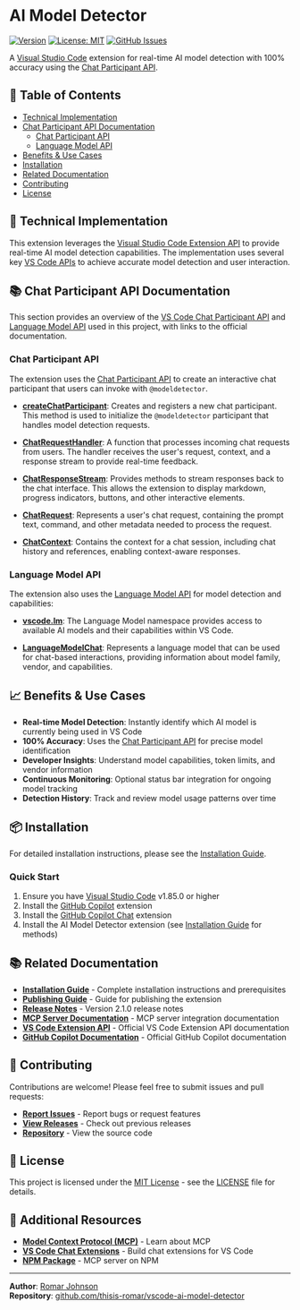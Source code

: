 # AI Model Detector

[![Version](https://img.shields.io/badge/version-2.1.0-blue.svg)](https://github.com/thisis-romar/vscode-ai-model-detector/releases)
[![License: MIT](https://img.shields.io/badge/License-MIT-yellow.svg)](https://opensource.org/licenses/MIT)
[![GitHub Issues](https://img.shields.io/github/issues/thisis-romar/vscode-ai-model-detector)](https://github.com/thisis-romar/vscode-ai-model-detector/issues)

A [Visual Studio Code](https://code.visualstudio.com/) extension for real-time AI model detection with 100% accuracy using the [Chat Participant API](https://code.visualstudio.com/api/extension-guides/ai/chat).

## 📑 Table of Contents

- [Technical Implementation](#-technical-implementation)
- [Chat Participant API Documentation](#-chat-participant-api-documentation)
  - [Chat Participant API](#chat-participant-api)
  - [Language Model API](#language-model-api)
- [Benefits & Use Cases](#-benefits--use-cases)
- [Installation](#-installation)
- [Related Documentation](#-related-documentation)
- [Contributing](#-contributing)
- [License](#-license)

## 🎯 Technical Implementation

This extension leverages the [Visual Studio Code Extension API](https://code.visualstudio.com/api) to provide real-time AI model detection capabilities. The implementation uses several key [VS Code APIs](https://code.visualstudio.com/api/references/vscode-api) to achieve accurate model detection and user interaction.

## 📚 Chat Participant API Documentation

This section provides an overview of the [VS Code Chat Participant API](https://code.visualstudio.com/api/extension-guides/ai/chat) and [Language Model API](https://code.visualstudio.com/api/extension-guides/ai/language-model) used in this project, with links to the official documentation.

### Chat Participant API

The extension uses the [Chat Participant API](https://code.visualstudio.com/api/extension-guides/ai/chat) to create an interactive chat participant that users can invoke with `@modeldetector`.

- **[createChatParticipant](https://code.visualstudio.com/api/references/vscode-api#chat.createChatParticipant)**: Creates and registers a new chat participant. This method is used to initialize the `@modeldetector` participant that handles model detection requests.
  
- **[ChatRequestHandler](https://code.visualstudio.com/api/references/vscode-api#ChatRequestHandler)**: A function that processes incoming chat requests from users. The handler receives the user's request, context, and a response stream to provide real-time feedback.
  
- **[ChatResponseStream](https://code.visualstudio.com/api/references/vscode-api#ChatResponseStream)**: Provides methods to stream responses back to the chat interface. This allows the extension to display markdown, progress indicators, buttons, and other interactive elements.
  
- **[ChatRequest](https://code.visualstudio.com/api/references/vscode-api#ChatRequest)**: Represents a user's chat request, containing the prompt text, command, and other metadata needed to process the request.
  
- **[ChatContext](https://code.visualstudio.com/api/references/vscode-api#ChatContext)**: Contains the context for a chat session, including chat history and references, enabling context-aware responses.

### Language Model API

The extension also uses the [Language Model API](https://code.visualstudio.com/api/extension-guides/ai/language-model) for model detection and capabilities:

- **[vscode.lm](https://code.visualstudio.com/api/references/vscode-api#lm)**: The Language Model namespace provides access to available AI models and their capabilities within VS Code.

- **[LanguageModelChat](https://code.visualstudio.com/api/references/vscode-api#LanguageModelChat)**: Represents a language model that can be used for chat-based interactions, providing information about model family, vendor, and capabilities.

## 📈 Benefits & Use Cases

- **Real-time Model Detection**: Instantly identify which AI model is currently being used in VS Code
- **100% Accuracy**: Uses the [Chat Participant API](https://code.visualstudio.com/api/extension-guides/ai/chat) for precise model identification
- **Developer Insights**: Understand model capabilities, token limits, and vendor information
- **Continuous Monitoring**: Optional status bar integration for ongoing model tracking
- **Detection History**: Track and review model usage patterns over time

## 📦 Installation

For detailed installation instructions, please see the [Installation Guide](INSTALLATION_GUIDE.md).

### Quick Start

1. Ensure you have [Visual Studio Code](https://code.visualstudio.com/Download) v1.85.0 or higher
2. Install the [GitHub Copilot](https://marketplace.visualstudio.com/items?itemName=GitHub.copilot) extension
3. Install the [GitHub Copilot Chat](https://marketplace.visualstudio.com/items?itemName=GitHub.copilot-chat) extension
4. Install the AI Model Detector extension (see [Installation Guide](INSTALLATION_GUIDE.md) for methods)

## 📚 Related Documentation

- **[Installation Guide](INSTALLATION_GUIDE.md)** - Complete installation instructions and prerequisites
- **[Publishing Guide](PUBLISHING_GUIDE.md)** - Guide for publishing the extension
- **[Release Notes](RELEASE_NOTES_v2.1.0.md)** - Version 2.1.0 release notes
- **[MCP Server Documentation](mcp-server/README.md)** - MCP server integration documentation
- **[VS Code Extension API](https://code.visualstudio.com/api)** - Official VS Code Extension API documentation
- **[GitHub Copilot Documentation](https://docs.github.com/en/copilot)** - Official GitHub Copilot documentation

## 🤝 Contributing

Contributions are welcome! Please feel free to submit issues and pull requests:

- **[Report Issues](https://github.com/thisis-romar/vscode-ai-model-detector/issues)** - Report bugs or request features
- **[View Releases](https://github.com/thisis-romar/vscode-ai-model-detector/releases)** - Check out previous releases
- **[Repository](https://github.com/thisis-romar/vscode-ai-model-detector)** - View the source code

## 📄 License

This project is licensed under the [MIT License](LICENSE) - see the [LICENSE](LICENSE) file for details.

## 🔗 Additional Resources

- **[Model Context Protocol (MCP)](https://modelcontextprotocol.io/)** - Learn about MCP
- **[VS Code Chat Extensions](https://code.visualstudio.com/api/extension-guides/chat)** - Build chat extensions for VS Code
- **[NPM Package](https://www.npmjs.com/package/@emblem-projects/ai-model-detector-mcp)** - MCP server on NPM

---

**Author**: [Romar Johnson](mailto:admin@emblemprojects.com)  
**Repository**: [github.com/thisis-romar/vscode-ai-model-detector](https://github.com/thisis-romar/vscode-ai-model-detector)

